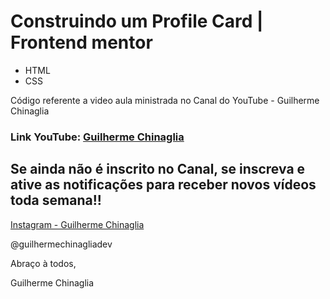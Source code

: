 # Construindo um Profile Card | Frontend mentor

- HTML
- CSS

Código referente a video aula ministrada no Canal do YouTube - Guilherme Chinaglia

### Link YouTube: [Guilherme Chinaglia](https://youtube.com/c/GuilhermeChinaglia?sub_confirmation=1)

## Se ainda não é inscrito no Canal, se inscreva e ative as notificações para receber novos vídeos toda semana!!

[Instagram - Guilherme Chinaglia](https://www.instagram.com/guilhermechinagliadev/)

@guilhermechinagliadev

Abraço à todos,

Guilherme Chinaglia
